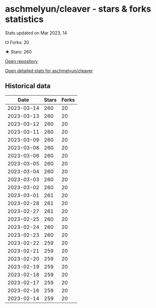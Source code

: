 # aschmelyun/cleaver - stars & forks statistics

Stats updated on Mar 2023, 14

☋ Forks: 20

★ Stars: 260

[Open repository](https://github.com/aschmelyun/cleaver)

[Open detailed stats for aschmelyun/cleaver](https://reviewgithub.com/rep/aschmelyun/cleaver)

## Historical data
| Date | Stars | Forks |
|------|-------|-------|
| 2023-03-14 | 260 | 20 | 
| 2023-03-13 | 260 | 20 | 
| 2023-03-12 | 260 | 20 | 
| 2023-03-11 | 260 | 20 | 
| 2023-03-09 | 260 | 20 | 
| 2023-03-08 | 260 | 20 | 
| 2023-03-06 | 260 | 20 | 
| 2023-03-05 | 260 | 20 | 
| 2023-03-04 | 260 | 20 | 
| 2023-03-03 | 260 | 20 | 
| 2023-03-02 | 260 | 20 | 
| 2023-03-01 | 261 | 20 | 
| 2023-02-28 | 261 | 20 | 
| 2023-02-27 | 261 | 20 | 
| 2023-02-25 | 260 | 20 | 
| 2023-02-24 | 260 | 20 | 
| 2023-02-23 | 260 | 20 | 
| 2023-02-22 | 259 | 20 | 
| 2023-02-21 | 259 | 20 | 
| 2023-02-20 | 259 | 20 | 
| 2023-02-19 | 259 | 20 | 
| 2023-02-18 | 259 | 20 | 
| 2023-02-17 | 259 | 20 | 
| 2023-02-16 | 259 | 20 | 
| 2023-02-14 | 259 | 20 | 

